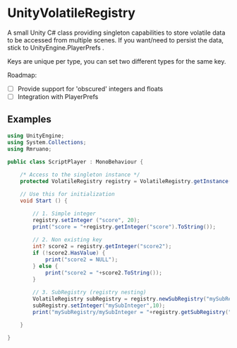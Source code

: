 UnityVolatileRegistry
=====================

A small Unity C# class providing singleton capabilities to store volatile data to be accessed from multiple scenes. If you want/need to persist the data, stick to UnityEngine.PlayerPrefs .

Keys are unique per type, you can set two different types for the same key.

Roadmap: 
- [ ] Provide support for 'obscured' integers and floats
- [ ] Integration with PlayerPrefs

Examples
--------
```csharp
using UnityEngine;
using System.Collections;
using Rmruano;

public class ScriptPlayer : MonoBehaviour {
	
	/* Access to the singleton instance */
	protected VolatileRegistry registry = VolatileRegistry.getInstance(); 

	// Use this for initialization
	void Start () {

		// 1. Simple integer
		registry.setInteger ("score", 20);
		print("score = "+registry.getInteger("score").ToString());
		
		// 2. Non existing key
		int? score2 = registry.getInteger("score2");
		if (!score2.HasValue) {
			print("score2 = NULL");
		} else {
			print("score2 = "+score2.ToString()); 
		}
		
		// 3. SubRegistry (registry nesting)
		VolatileRegistry subRegistry = registry.newSubRegistry("mySubRegistry"); // A new VolatileRegistry instance will be automatically generated and stored within the registry.
		subRegistry.setInteger("mySubInteger",10);
		print("mySubRegistry/mySubInteger = "+registry.getSubRegistry("mySubRegistry").getInteger("mySubInteger").ToString ());

	}

}